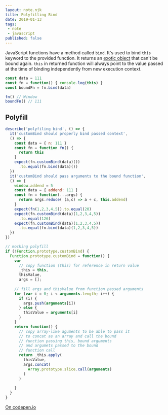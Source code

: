 ```yaml
---
layout: note.njk
title: Polyfilling Bind
date: 2019-01-13
tags: 
 - note
 - javascript
published: false
---
```

JavaScript functions have a method called `bind`. It's used to bind `this` keyword to the provided function. It returns an [exotic object](http://www.ecma-international.org/ecma-262/6.0/#sec-exotic-object) that can't be bound again. `this` in returned function will always point to the value passed at the time of binding independently from new execution context.

```js
const data = 111
const fn = function() { console.log(this) }
const boundFn = fn.bind(data)

fn() // Window
boundFn() // 111
```

Polyfill
---
```js
describe('polyfiling bind', () => {
  it('customBind should properly bind passed context',
  () => {
    const data = { n: 111 }
    const fn = function fn() { 
      return this
    }
    expect(fn.customBind(data)())
      .to.equal(fn.bind(data)())
  })
  it('customBind should pass arguments to the bound function',
  () => {
    window.addend = 5
    const data = { addend: 111 }
    const fn = function(...args) {
      return args.reduce( (a,c) => a + c, this.addend)
    }
    expect(fn(1,2,3,4,5)).to.equal(20)
    expect(fn.customBind(data)(1,2,3,4,5))
      .to.equal(126)
    expect(fn.customBind(data)(1,2,3,4,5))
      .to.equal(fn.bind(data)(1,2,3,4,5))
  })
})
```
```js
// mocking polyfill
if (!Function.prototype.customBind) {
  Function.prototype.customBind = function() {
    var 
      // copy function (this) for reference in return value
      _this = this,
      thisValue,
      args = [];
    
    // fill args and thisValue from function passed arguments
    for (var i = 0; i < arguments.length; i++) {
      if (i) {
        args.push(arguments[i])
      } else {
        thisValue = arguments[i]
      }
    }
    return function() {
      // copy array-like aguments to be able to pass it
      // to concat as an array and call the bound
      // function passing this, bound arguments
      // and argumets passed to the bound
      // function call
      return _this.apply(
        thisValue,
        args.concat(
          Array.prototype.slice.call(arguments)
        )
      )
      
    }
  }
}
```

[On codepen.io](https://codepen.io/adambuczek/pen/KbrebO)